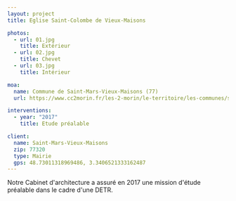 ```yaml
---
layout: project
title: Eglise Saint-Colombe de Vieux-Maisons

photos:
  - url: 01.jpg
    title: Extérieur
  - url: 02.jpg
    title: Chevet
  - url: 03.jpg
    title: Intérieur

moa:
  name: Commune de Saint-Mars-Vieux-Maisons (77)
  url: https://www.cc2morin.fr/les-2-morin/le-territoire/les-communes/saint-mars-vieux-maisons/

interventions:
  - year: "2017"
    title: Etude préalable

client:
  name: Saint-Mars-Vieux-Maisons
  zip: 77320
  type: Mairie
  gps: 48.73011318969486, 3.3406521333162487
---
```


Notre Cabinet d'architecture a assuré en 2017 une mission d'étude préalable dans
le cadre d'une DETR.
